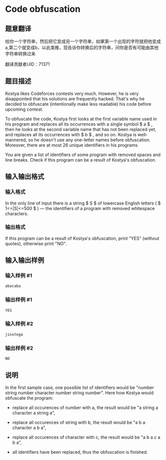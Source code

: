 # Code obfuscation

## 题意翻译

给你一个字符串，然后把它变成另一个字符串，如果第一个出现的字符就把他变成a,第二个就变成b，以此类推，现告诉你转换后的字符串，问你是否有可能由其他字符串转换过来

翻译贡献者UID：71371

## 题目描述

Kostya likes Codeforces contests very much. However, he is very disappointed that his solutions are frequently hacked. That's why he decided to obfuscate (intentionally make less readable) his code before upcoming contest.

To obfuscate the code, Kostya first looks at the first variable name used in his program and replaces all its occurrences with a single symbol $ a $ , then he looks at the second variable name that has not been replaced yet, and replaces all its occurrences with $ b $ , and so on. Kostya is well-mannered, so he doesn't use any one-letter names before obfuscation. Moreover, there are at most 26 unique identifiers in his programs.

You are given a list of identifiers of some program with removed spaces and line breaks. Check if this program can be a result of Kostya's obfuscation.

## 输入输出格式

### 输入格式

In the only line of input there is a string $ S $ of lowercase English letters ( $ 1<=|S|<=500 $ ) — the identifiers of a program with removed whitespace characters.

### 输出格式

If this program can be a result of Kostya's obfuscation, print "YES" (without quotes), otherwise print "NO".

## 输入输出样例

### 输入样例 #1

```cpp
abacaba

```
### 输出样例 #1

```cpp
YES

```
### 输入样例 #2

```cpp
jinotega

```
### 输出样例 #2

```cpp
NO

```
## 说明

In the first sample case, one possible list of identifiers would be "number string number character number string number". Here how Kostya would obfuscate the program:

- replace all occurences of number with a, the result would be "a string a character a string a",

- replace all occurences of string with b, the result would be "a b a character a b a",

- replace all occurences of character with c, the result would be "a b a c a b a",

- all identifiers have been replaced, thus the obfuscation is finished.

